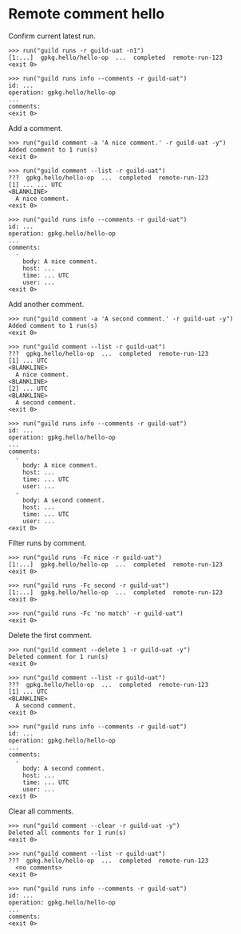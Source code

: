 # Remote comment hello

Confirm current latest run.

    >>> run("guild runs -r guild-uat -n1")
    [1:...]  gpkg.hello/hello-op  ...  completed  remote-run-123
    <exit 0>

    >>> run("guild runs info --comments -r guild-uat")
    id: ...
    operation: gpkg.hello/hello-op
    ...
    comments:
    <exit 0>

Add a comment.

    >>> run("guild comment -a 'A nice comment.' -r guild-uat -y")
    Added comment to 1 run(s)
    <exit 0>

    >>> run("guild comment --list -r guild-uat")
    ???  gpkg.hello/hello-op  ...  completed  remote-run-123
    [1] ... ... UTC
    <BLANKLINE>
      A nice comment.
    <exit 0>

    >>> run("guild runs info --comments -r guild-uat")
    id: ...
    operation: gpkg.hello/hello-op
    ...
    comments:
      -
        body: A nice comment.
        host: ...
        time: ... UTC
        user: ...
    <exit 0>

Add another comment.

    >>> run("guild comment -a 'A second comment.' -r guild-uat -y")
    Added comment to 1 run(s)
    <exit 0>

    >>> run("guild comment --list -r guild-uat")
    ???  gpkg.hello/hello-op  ...  completed  remote-run-123
    [1] ... UTC
    <BLANKLINE>
      A nice comment.
    <BLANKLINE>
    [2] ... UTC
    <BLANKLINE>
      A second comment.
    <exit 0>

    >>> run("guild runs info --comments -r guild-uat")
    id: ...
    operation: gpkg.hello/hello-op
    ...
    comments:
      -
        body: A nice comment.
        host: ...
        time: ... UTC
        user: ...
      -
        body: A second comment.
        host: ...
        time: ... UTC
        user: ...
    <exit 0>

Filter runs by comment.

    >>> run("guild runs -Fc nice -r guild-uat")
    [1:...]  gpkg.hello/hello-op  ...  completed  remote-run-123
    <exit 0>

    >>> run("guild runs -Fc second -r guild-uat")
    [1:...]  gpkg.hello/hello-op  ...  completed  remote-run-123
    <exit 0>

    >>> run("guild runs -Fc 'no match' -r guild-uat")
    <exit 0>

Delete the first comment.

    >>> run("guild comment --delete 1 -r guild-uat -y")
    Deleted comment for 1 run(s)
    <exit 0>

    >>> run("guild comment --list -r guild-uat")
    ???  gpkg.hello/hello-op  ...  completed  remote-run-123
    [1] ... UTC
    <BLANKLINE>
      A second comment.
    <exit 0>

    >>> run("guild runs info --comments -r guild-uat")
    id: ...
    operation: gpkg.hello/hello-op
    ...
    comments:
      -
        body: A second comment.
        host: ...
        time: ... UTC
        user: ...
    <exit 0>

Clear all comments.

    >>> run("guild comment --clear -r guild-uat -y")
    Deleted all comments for 1 run(s)
    <exit 0>

    >>> run("guild comment --list -r guild-uat")
    ???  gpkg.hello/hello-op  ...  completed  remote-run-123
      <no comments>
    <exit 0>

    >>> run("guild runs info --comments -r guild-uat")
    id: ...
    operation: gpkg.hello/hello-op
    ...
    comments:
    <exit 0>
